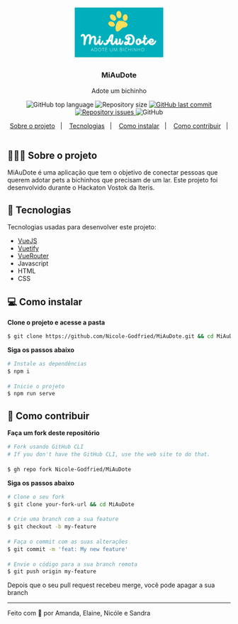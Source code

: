 <h1 align="center">
	<img alt="Logo" src="./app/src/assets/MiAuDote.png" width="200px" />
</h1>

<h3 align="center">
  MiAuDote
</h3>

<p align="center">Adote um bichinho</p>

<p align="center">
  <img alt="GitHub top language" src="https://img.shields.io/github/languages/top/Nicole-Godfried/MiAuDote">
  
  <img alt="Repository size" src="https://img.shields.io/github/repo-size/Nicole-Godfried/MiAuDote">
  
  <a href="https://github.com/EliasGcf/readme-template/commits/master">
    <img alt="GitHub last commit" src="https://img.shields.io/github/last-commit/Nicole-Godfried/MiAuDote">
  </a>
  
  <a href="https://github.com/EliasGcf/readme-template/issues">
    <img alt="Repository issues" src="https://img.shields.io/github/issues/Nicole-Godfried/MiAuDote">
  </a>
  
  <img alt="GitHub" src="https://img.shields.io/github/license/Nicole-Godfried/MiAuDote">
</p>

<p align="center">
  <a href="#-sobre-o-projeto">Sobre o projeto</a>&nbsp;&nbsp;&nbsp;|&nbsp;&nbsp;&nbsp;
  <a href="#-tecnologias">Tecnologias</a>&nbsp;&nbsp;&nbsp;|&nbsp;&nbsp;&nbsp;
  <a href="#-como-instalar">Como instalar</a>&nbsp;&nbsp;&nbsp;|&nbsp;&nbsp;&nbsp;
  <a href="#-como-contribuir">Como contribuir</a>&nbsp;&nbsp;&nbsp;|&nbsp;&nbsp;&nbsp;
</p>

## 👨🏻‍💻 Sobre o projeto

MiAuDote é uma aplicação que tem o objetivo de conectar pessoas que querem adotar pets a bichinhos que precisam de um lar. Este projeto foi desenvolvido durante o Hackaton Vostok da Iteris.

## 🚀 Tecnologias

Tecnologias usadas para desenvolver este projeto:

- [VueJS](https://vuejs.org/)
- [Vuetify](https://vuetifyjs.com/)
- [VueRouter](https://router.vuejs.org/)
- Javascript
- HTML
- CSS

## 💻 Como instalar

**Clone o projeto e acesse a pasta**

```bash
$ git clone https://github.com/Nicole-Godfried/MiAuDote.git && cd MiAuDote
```

**Siga os passos abaixo**

```bash
# Instale as dependências
$ npm i

# Inicie o projeto
$ npm run serve
```

## 🤔 Como contribuir

**Faça um fork deste repositório**

```bash
# Fork usando GitHub CLI
# If you don't have the GitHub CLI, use the web site to do that.

$ gh repo fork Nicole-Godfried/MiAuDote
```

**Siga os passos abaixo**

```bash
# Clone o seu fork
$ git clone your-fork-url && cd MiAuDote

# Crie uma branch com a sua feature
$ git checkout -b my-feature

# Faça o commit com as suas alterações
$ git commit -m 'feat: My new feature'

# Envie o código para a sua branch remota
$ git push origin my-feature
```

Depois que o seu pull request recebeu merge, você pode apagar a sua branch

---

Feito com 💛 por Amanda, Elaine, Nicóle e Sandra
